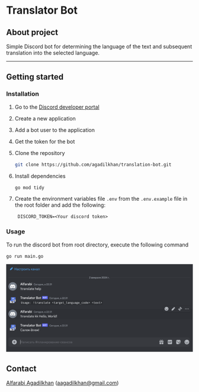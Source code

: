 # Translator Bot
## About project
Simple Discord bot for determining the language of the text and subsequent translation into the selected language.

***

## Getting started
### Installation

1. Go to the [Discord developer portal](https://discord.com/developers)
2. Create a new application
3. Add a bot user to the application
4. Get the token for the bot
5. Clone the repository

   ```sh
   git clone https://github.com/agadilkhan/translation-bot.git
   ```

6. Install dependencies

   ```sh
   go mod tidy
   ```
7. Create the environment variables file `.env` from the `.env.example` file in the root folder and add the following:
   ```dotenv
    DISCORD_TOKEN=<Your discord token>
    ```
   
### Usage
To run the discord bot from root directory, execute the following command
```shell
go run main.go
```
![image](img/example_screen.png)

## Contact
[Alfarabi Agadilkhan](https://t.me/agadilkhan) (aagadilkhan@gmail.com)